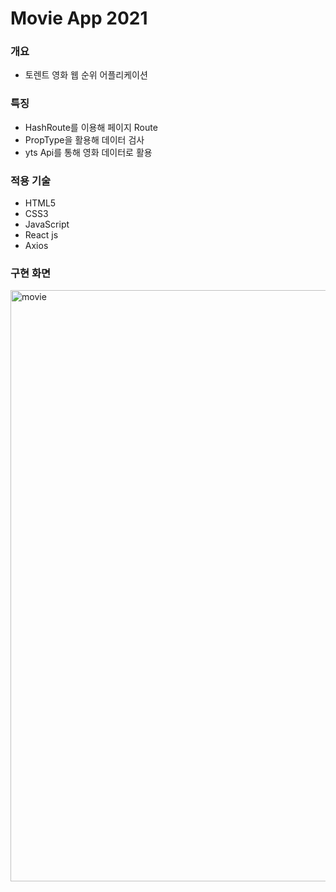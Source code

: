 # Movie App 2021

### 개요
* 토렌트 영화 웹 순위 어플리케이션

### 특징
* HashRoute를 이용해 페이지 Route
* PropType을 활용해 데이터 검사
* yts Api를 통해 영화 데이터로 활용

### 적용 기술
* HTML5
* CSS3
* JavaScript
* React js
* Axios

### 구현 화면
<img width="946" alt="movie" src="https://user-images.githubusercontent.com/90557778/136770028-ca7502e9-fff8-4d40-bfff-d33ac3835085.PNG">


